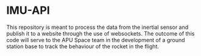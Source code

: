 # IMU-API
This repository is meant to process the data from the inertial sensor and publish it to a website through the use of websockets. The outcome of this code will serve to the APU Space team in the development of a ground station base to track the behaviour of the rocket in the flight.
